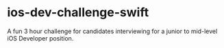 # ios-dev-challenge-swift
A fun 3 hour challenge for candidates interviewing for a junior to mid-level iOS Developer position.
